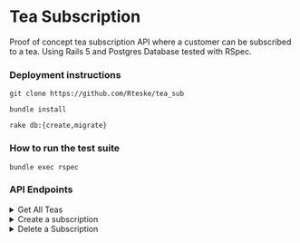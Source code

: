 # Tea Subscription

Proof of concept tea subscription API where a customer can be subscribed to a tea. Using Rails 5 and Postgres Database tested with RSpec.

### Deployment instructions

  ``` 
  git clone https://github.com/Rteske/tea_sub
  
  bundle install 
  
  rake db:{create,migrate}
  
  ```

### How to run the test suite

  ``` bundle exec rspec ```

### API Endpoints

<details>
  <summary>Get All Teas</summary>
  * Method: GET
  
  * Endpoint: /teas
  
```
  {
    data:
    [
      {
        id: integer,
        title: string,
        description: string,
        tempature: float,
        brew_time: integer,
        price_per_gram: float
      }
    ]
  }
```
  
</details>

<details>
  <summary>Create a subscription</summary>
  * Method: POST
  
  * Endpoint: /subscriptions
  
  * Body: Raw JSON Format { "customer_id": 1, "tea_id": 1, "amount": 2 } 
  
```
{
    "data": {
        "id": integer,
        "title": string,
        "price": float,
        "status": integer,
        "frequency": sting(timestamp),
        "customer_id": integer,
        "tea_id": integer,
        "created_at": timestamp,
        "updated_at": timestamp,
        "amount": integer
    }
}
```
  
</details>

<details>
  
  <summary>Delete a Subscription</summary>
  
  * Method: DELETE
  
  * Endpoint: /subscriptions/:id
  
  * Response: 204 No Content
  
</details>
